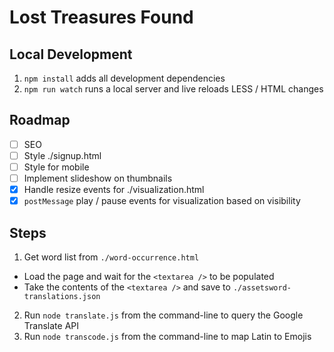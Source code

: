 # Lost Treasures Found

## Local Development
1. `npm install` adds all development dependencies
2. `npm run watch` runs a local server and live reloads LESS / HTML changes

## Roadmap
- [ ] SEO
- [ ] Style ./signup.html
- [ ] Style for mobile
- [ ] Implement slideshow on thumbnails
- [x] Handle resize events for ./visualization.html
- [x] `postMessage` play / pause events for visualization based on visibility

## Steps
1. Get word list from `./word-occurrence.html`
  - Load the page and wait for the `<textarea />` to be populated
  - Take the contents of the `<textarea />` and save to `./assetsword-translations.json`
2. Run `node translate.js` from the command-line to query the Google Translate API
3. Run `node transcode.js` from the command-line to map Latin to Emojis
